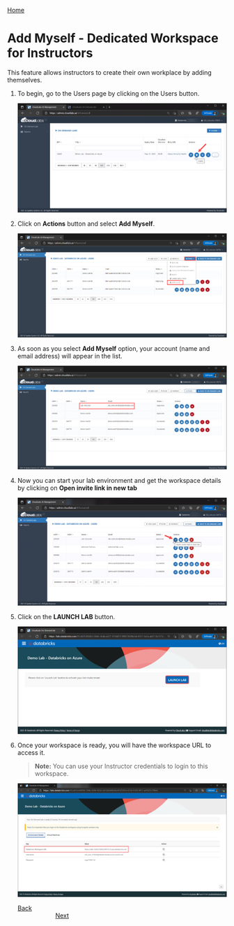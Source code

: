 [Home](./../README.md)

# Add Myself - Dedicated Workspace for Instructors

This feature allows instructors to create their own workplace by adding themselves.

1. To begin, go to the Users page by clicking on the Users button.

   ![](media/imageuser00.png) 
   
2. Click on **Actions** button and select **Add Myself**.

   ![](media/image15.png) 

3. As soon as you select **Add Myself** option, your account (name and email address) will appear in the list.

   ![](media/image16.png) 

4. Now you can start your lab environment and get the workspace details by clicking on **Open invite link in new tab** 

   ![](media/image18.png)
   
5. Click on the **LAUNCH LAB** button.

   ![](media/image17.png)
   
6. Once your workspace is ready, you will have the workspace URL to access it. 
   
   >**Note:** You can use your Instructor credentials to login to this workspace.
 
   ![](media/image20.png)
   
   [Back](./View-and-Manage-Users-readme.md)&nbsp;&nbsp;&nbsp;&nbsp;&nbsp;&nbsp;&nbsp;&nbsp;&nbsp;&nbsp;&nbsp;&nbsp;&nbsp;&nbsp;&nbsp;&nbsp;&nbsp;&nbsp;&nbsp;&nbsp;&nbsp;&nbsp;&nbsp;&nbsp;&nbsp;&nbsp;&nbsp;&nbsp;&nbsp;&nbsp;&nbsp;&nbsp;&nbsp;&nbsp;&nbsp;&nbsp;&nbsp;&nbsp;&nbsp;&nbsp;&nbsp;&nbsp;&nbsp;&nbsp;&nbsp;&nbsp;&nbsp;&nbsp;&nbsp;&nbsp;&nbsp;&nbsp;&nbsp;&nbsp;&nbsp;&nbsp;&nbsp;&nbsp;&nbsp;&nbsp;&nbsp;&nbsp;&nbsp;&nbsp;&nbsp;&nbsp;&nbsp;&nbsp;&nbsp;&nbsp;&nbsp;&nbsp;&nbsp;&nbsp;&nbsp;&nbsp;&nbsp;&nbsp;&nbsp;&nbsp;&nbsp;&nbsp;&nbsp;&nbsp;&nbsp;&nbsp;&nbsp;&nbsp;&nbsp;&nbsp;&nbsp;&nbsp;&nbsp;&nbsp;&nbsp;&nbsp;&nbsp;&nbsp;&nbsp;&nbsp;&nbsp;&nbsp;&nbsp;&nbsp;&nbsp;&nbsp;&nbsp;&nbsp;&nbsp;&nbsp;&nbsp;&nbsp;&nbsp;&nbsp;&nbsp;&nbsp;&nbsp;&nbsp;&nbsp;&nbsp;&nbsp;&nbsp;&nbsp;&nbsp;&nbsp;&nbsp;&nbsp;&nbsp;&nbsp;&nbsp;&nbsp;&nbsp;&nbsp;&nbsp;&nbsp;[Next](./Manage-Users'-workspace-readme.md) 
                                                                                                                                          
                                                                                                                                          
                                                                                                                                          
